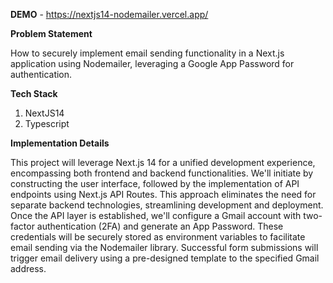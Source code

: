 **DEMO** - https://nextjs14-nodemailer.vercel.app/

**Problem Statement**

How to securely implement email sending functionality in a Next.js application using Nodemailer, leveraging a Google App Password for authentication.

**Tech Stack**

1. NextJS14
2. Typescript

**Implementation Details**

This project will leverage Next.js 14 for a unified development experience, encompassing both frontend and backend functionalities. We'll initiate by constructing the user interface, followed by the implementation of API endpoints using Next.js API Routes. This approach eliminates the need for separate backend technologies, streamlining development and deployment.
Once the API layer is established, we'll configure a Gmail account with two-factor authentication (2FA) and generate an App Password. These credentials will be securely stored as environment variables to facilitate email sending via the Nodemailer library. Successful form submissions will trigger email delivery using a pre-designed template to the specified Gmail address.




